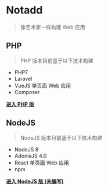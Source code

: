 # Notadd

> 像艺术家一样构建 Web 应用

## PHP

> PHP 版本目前基于以下技术构建

- PHP7
- Laravel
- VueJS 单页面 Web 应用
- Composer

**[进入 PHP 版](/v1/gettingstarted)**


## NodeJS

> NodeJS 版本目前基于以下技术构建

- NodeJS 8
- AdonisJS 4.0
- React 单页面 Web 应用
- npm

**[进入 NodeJS 版 (未编写)](/v2/gettingstarted)**
